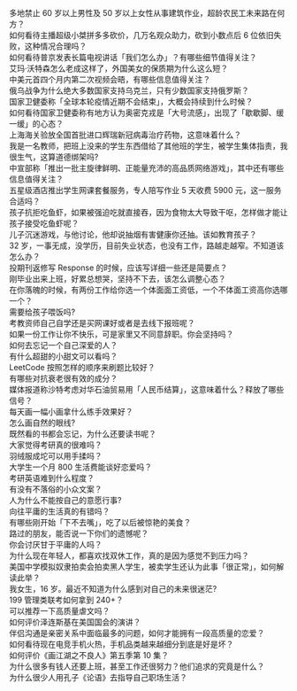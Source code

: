 多地禁止 60 岁以上男性及 50 岁以上女性从事建筑作业，超龄农民工未来路在何方？  
如何看待主播超级小桀拼多多砍价，几万名观众助力，砍到小数点后  6 位依旧失败，这种情况合理吗？  
如何看待普京发表长篇电视讲话「我们怎么办」？有哪些细节值得关注？  
艾玛·沃特森怎么老成这样了，外国美女的保质期为什么这么短？  
中美元首四个月内第二次视频会晤，有哪些信息值得关注？  
俄乌战争为什么绝大多数国家支持乌克兰，只有少数国家支持俄罗斯？  
国家卫健委称「全球本轮疫情近期不会结束」，大概会持续到什么时候？  
如何看待国家卫健委称有地方认为奥密克戎是「大号流感」，出现了「歇歇脚、缓一缓」的心态？  
上海海关验放全国首批进口辉瑞新冠病毒治疗药物，这意味着什么？  
我是一名教师，把班上没来的学生东西借给了其他班的学生，被学生集体指责，我很生气，这算道德绑架吗?  
中宣部称「推出一批主旋律鲜明、正能量充沛的高品质网络游戏」，其中还有哪些信息值得关注？  
五星级酒店推出学生网课套餐服务，专人陪写作业 5 天收费 5900 元，这一服务合适吗？  
孩子抗拒吃鱼虾，如果被强迫吃就直接吞，因为食物太大导致干呕，怎样做才能让孩子接受吃鱼虾呢？  
儿子沉迷游戏，与他讨论，他却说抽烟有害健康你还抽。该如教育孩子？  
32 岁，一事无成，没学历，目前失业状态，也没有工作，路越走越窄。不知道该怎么办？  
投期刊返修写 Response 的时候，应该写详细一些还是简要点？  
刚毕业出来上班，好累总想哭，坚持不下去，该怎么调整心态？  
在你落魄的时候，有两份工作给你选一个体面面工资低，一个不体面工资高你选哪一个？  
需要给孩子喂饭吗?  
考教资师自己自学还是买网课好或者是去线下报班呢？  
如果一份工作让你不快乐，可是家里又不同意辞职。你会坚持吗？  
如何去忘记一个自己深爱的人？  
有什么超甜的小甜文可以看吗？  
LeetCode 按照怎样的顺序来刷题比较好？  
有哪些对抗衰老很有效的成分？  
媒体报道称沙特考虑对华石油贸易用「人民币结算」，这意味着什么？释放了哪些信号？  
每天画一幅小画拿什么练手效果好？  
怎么画自然的眼线?  
既然看的书都会忘记，为什么还要读书呢？  
大家觉得考研真的很难吗？  
羽绒服成坨可以用手揉吗？  
大学生一个月 800 生活费能谈好恋爱吗？  
考研英语难到什么程度？  
有没有不落俗的小众文案？  
人为什么不能按自己的意愿行事?  
向往平庸的生活真的有错吗？  
有哪些刚开始「下不去嘴」，吃了以后被惊艳的美食？  
路过的朋友，能否说一下你们的遗憾呢？  
你会讨厌甘于平庸的人吗？  
为什么现在年轻人，都喜欢找双休工作，真的是因为感觉不到压力吗？  
美国中学模拟奴隶拍卖会拍卖黑人学生，被卖学生还认为此事「很正常」，如何解读此举？  
我女生，16 岁。最近不知道为什么感到对自己的未来很迷茫?  
199 管理类联考如何拿到 240+？  
可以推荐一下高质量虐文吗？  
如何评价泽连斯基在美国国会的演讲？  
伴侣沟通是亲密关系中面临最多的问题，如何才能拥有一段高质量的恋爱？  
如何看待现在电竞手机火热，手机品类越来越细分到底是好是坏？  
如何评价《画江湖之不良人》第五季第 10 集？  
为什么很多有钱人还要上班，甚至工作还很努力？他们追求的究竟是什么？  
为什么很少人用孔子《论语》去指导自己职场生活？  
